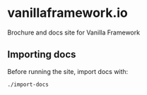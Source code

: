 # vanillaframework.io
Brochure and docs site for Vanilla Framework

## Importing docs

Before running the site, import docs with:

``` bash
./import-docs
```

